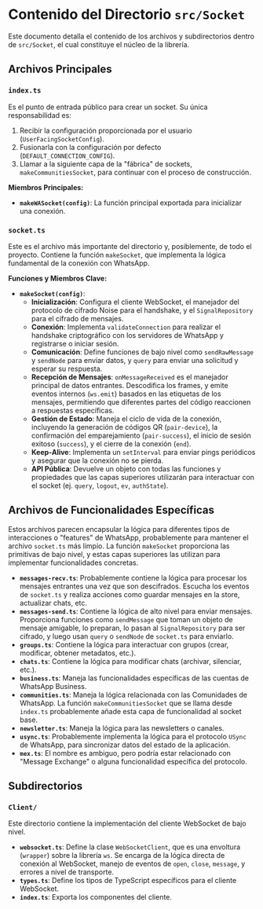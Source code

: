 # Contenido del Directorio `src/Socket`

Este documento detalla el contenido de los archivos y subdirectorios dentro de `src/Socket`, el cual constituye el núcleo de la librería.

## Archivos Principales

### `index.ts`

Es el punto de entrada público para crear un socket. Su única responsabilidad es:
1.  Recibir la configuración proporcionada por el usuario (`UserFacingSocketConfig`).
2.  Fusionarla con la configuración por defecto (`DEFAULT_CONNECTION_CONFIG`).
3.  Llamar a la siguiente capa de la "fábrica" de sockets, `makeCommunitiesSocket`, para continuar con el proceso de construcción.

**Miembros Principales:**
- **`makeWASocket(config)`**: La función principal exportada para inicializar una conexión.

### `socket.ts`

Este es el archivo más importante del directorio y, posiblemente, de todo el proyecto. Contiene la función `makeSocket`, que implementa la lógica fundamental de la conexión con WhatsApp.

**Funciones y Miembros Clave:**
- **`makeSocket(config)`**:
  - **Inicialización**: Configura el cliente WebSocket, el manejador del protocolo de cifrado Noise para el handshake, y el `SignalRepository` para el cifrado de mensajes.
  - **Conexión**: Implementa `validateConnection` para realizar el handshake criptográfico con los servidores de WhatsApp y registrarse o iniciar sesión.
  - **Comunicación**: Define funciones de bajo nivel como `sendRawMessage` y `sendNode` para enviar datos, y `query` para enviar una solicitud y esperar su respuesta.
  - **Recepción de Mensajes**: `onMessageReceived` es el manejador principal de datos entrantes. Descodifica los frames, y emite eventos internos (`ws.emit`) basados en las etiquetas de los mensajes, permitiendo que diferentes partes del código reaccionen a respuestas específicas.
  - **Gestión de Estado**: Maneja el ciclo de vida de la conexión, incluyendo la generación de códigos QR (`pair-device`), la confirmación del emparejamiento (`pair-success`), el inicio de sesión exitoso (`success`), y el cierre de la conexión (`end`).
  - **Keep-Alive**: Implementa un `setInterval` para enviar pings periódicos y asegurar que la conexión no se pierda.
  - **API Pública**: Devuelve un objeto con todas las funciones y propiedades que las capas superiores utilizarán para interactuar con el socket (ej. `query`, `logout`, `ev`, `authState`).

## Archivos de Funcionalidades Específicas

Estos archivos parecen encapsular la lógica para diferentes tipos de interacciones o "features" de WhatsApp, probablemente para mantener el archivo `socket.ts` más limpio. La función `makeSocket` proporciona las primitivas de bajo nivel, y estas capas superiores las utilizan para implementar funcionalidades concretas.

- **`messages-recv.ts`**:
  Probablemente contiene la lógica para procesar los mensajes entrantes una vez que son descifrados. Escucha los eventos de `socket.ts` y realiza acciones como guardar mensajes en la store, actualizar chats, etc.
- **`messages-send.ts`**:
  Contiene la lógica de alto nivel para enviar mensajes. Proporciona funciones como `sendMessage` que toman un objeto de mensaje amigable, lo preparan, lo pasan al `SignalRepository` para ser cifrado, y luego usan `query` o `sendNode` de `socket.ts` para enviarlo.
- **`groups.ts`**:
  Contiene la lógica para interactuar con grupos (crear, modificar, obtener metadatos, etc.).
- **`chats.ts`**:
  Contiene la lógica para modificar chats (archivar, silenciar, etc.).
- **`business.ts`**:
  Maneja las funcionalidades específicas de las cuentas de WhatsApp Business.
- **`communities.ts`**:
  Maneja la lógica relacionada con las Comunidades de WhatsApp. La función `makeCommunitiesSocket` que se llama desde `index.ts` probablemente añade esta capa de funcionalidad al socket base.
- **`newsletter.ts`**:
  Maneja la lógica para las newsletters o canales.
- **`usync.ts`**:
  Probablemente implementa la lógica para el protocolo `USync` de WhatsApp, para sincronizar datos del estado de la aplicación.
- **`mex.ts`**:
  El nombre es ambiguo, pero podría estar relacionado con "Message Exchange" o alguna funcionalidad específica del protocolo.

## Subdirectorios

### `Client/`

Este directorio contiene la implementación del cliente WebSocket de bajo nivel.

- **`websocket.ts`**:
  Define la clase `WebSocketClient`, que es una envoltura (`wrapper`) sobre la librería `ws`. Se encarga de la lógica directa de conexión al WebSocket, manejo de eventos de `open`, `close`, `message`, y errores a nivel de transporte.
- **`types.ts`**:
  Define los tipos de TypeScript específicos para el cliente WebSocket.
- **`index.ts`**:
  Exporta los componentes del cliente.
